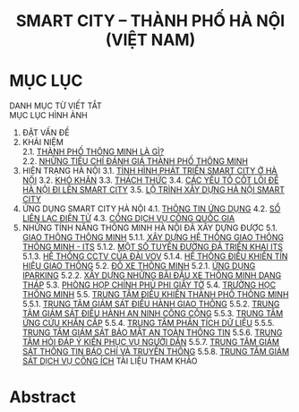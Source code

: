 <div align="center">
  <h1><strong>SMART CITY – THÀNH PHỐ HÀ NỘI (VIỆT NAM)</strong></h1>
</div>

# MỤC LỤC
DANH MỤC TỪ VIẾT TẮT  
MỤC LỤC HÌNH ẢNH  
1. ĐẶT VẤN ĐỀ
2. KHÁI NIỆM  
   2.1. [THÀNH PHỐ THÔNG MINH LÀ GÌ?](#11)  
   2.2. [NHỮNG TIÊU CHÍ ĐÁNH GIÁ THÀNH PHỐ THÔNG MINH](#12)
3. HIỆN TRẠNG HÀ NỘI
   3.1. [TÌNH HÌNH PHÁT TRIỂN SMART CITY Ở HÀ NỘI](#31)
   3.2. [KHÓ KHĂN](#32)
   3.3. [THÁCH THỨC](#33)
   3.4. [CÁC YẾU TỐ CỐT LÕI ĐỂ HÀ NỘI ĐI LÊN SMART CITY](#34)
   3.5. [LỘ TRÌNH XÂY DỰNG HÀ NỘI SMART CITY](#35)
4. ỨNG DỤNG SMART CITY HÀ NỘI
   4.1. [THÔNG TIN ỨNG DỤNG](#41)
   4.2. [SỔ LIÊN LẠC ĐIỆN TỬ](#42)
   4.3. [CỔNG DỊCH VỤ CÔNG QUỐC GIA](#43)
5. NHỮNG TÍNH NĂNG THÔNG MINH HÀ NỘI ĐÃ XÂY DỰNG ĐƯỢC
   5.1. [GIAO THÔNG THÔNG MINH](#51)
      5.1.1. [XÂY DỰNG HỆ THỐNG GIAO THÔNG THÔNG MINH - ITS](#511)
      5.1.2. [MỘT SỐ TUYẾN ĐƯỜNG ĐÃ TRIỂN KHAI ITS](#512)
      5.1.3. [HỆ THỐNG CCTV CỦA ĐÀI VOV](#513)
      5.1.4. [HỆ THỐNG ĐIỀU KHIỂN TÍN HIỆU GIAO THÔNG](#514)
   5.2. [ĐỖ XE THÔNG MINH](#52)
      5.2.1. [ỨNG DỤNG IPARKING](#521)
      5.2.2. [XÂY DỰNG NHỮNG BÃI ĐẬU XE THÔNG MINH DẠNG THÁP](#522)
   5.3. [PHÒNG HỌP CHÍNH PHỦ PHI GIẤY TỜ](#53)
   5.4. [TRƯỜNG HỌC THÔNG MINH](#54)
   5.5. [TRUNG TÂM ĐIỀU KHIỂN THÀNH PHỐ THÔNG MINH](#55)
      5.5.1. [TRUNG TÂM GIÁM SÁT ĐIỀU HÀNH GIAO THÔNG](#551)
      5.5.2. [TRUNG TÂM GIÁM SÁT ĐIỀU HÀNH AN NINH CÔNG CỘNG](#552)
      5.5.3. [TRUNG TÂM ỨNG CỨU KHẨN CẤP](#553)
      5.5.4. [TRUNG TÂM PHÂN TÍCH DỮ LIỆU](#554)
      5.5.5. [TRUNG TÂM GIÁM SÁT BẢO MẬT AN TOÀN THÔNG TIN](#555)
      5.5.6. [TRUNG TÂM HỎI ĐÁP Ý KIẾN PHỤC VỤ NGƯỜI DÂN](#556)
      5.5.7. [TRUNG TÂM GIÁM SÁT THÔNG TIN BÁO CHÍ VÀ TRUYỀN THÔNG](#557)
      5.5.8. [TRUNG TÂM GIÁM SÁT DỊCH VỤ CÔNG ÍCH](#558)
TÀI LIỆU THAM KHẢO

# Abstract
<a name="abstract"></a>



